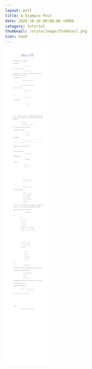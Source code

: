 ```yaml
---
layout: post
title: A Example Post
date: 2020-10-30 00:00:00 +0800
category: tutorial
thumbnail: /style/image/thumbnail.png
icon: book
---
```




![png](img/Dirac_长图0.png)
















